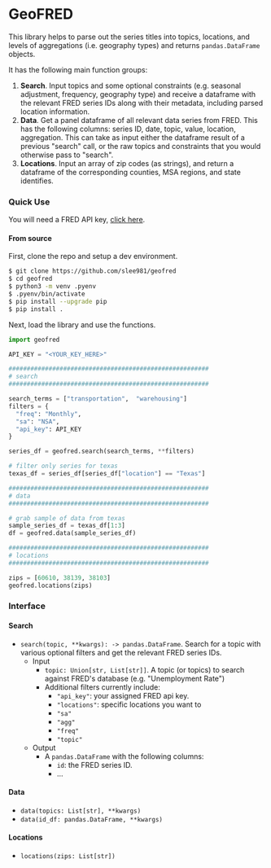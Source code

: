 # GeoFRED 

This library helps to parse out the series titles into topics, locations, and levels of aggregations (i.e. geography types) and returns `pandas.DataFrame` objects.

It has the following main function groups:
1. **Search**. Input topics and some optional constraints (e.g. seasonal adjustment, frequency, geography type) and receive a dataframe with the relevant FRED series IDs along with their metadata, including parsed location information. 
1. **Data**. Get a panel dataframe of all relevant data series from FRED. This has the following columns: series ID, date, topic, value, location, aggregation. This can take as input either the dataframe result of a previous "search" call, or the raw topics and constraints that you would otherwise pass to "search". 
1. **Locations**. Input an array of zip codes (as strings), and return a dataframe of the corresponding counties, MSA regions, and state identifies. 

### Quick Use 

You will need a FRED API key, [click here](https://fred.stlouisfed.org/docs/api/api_key.html).

#### From source 

First, clone the repo and setup a dev environment. 

```bash
$ git clone https://github.com/slee981/geofred
$ cd geofred
$ python3 -m venv .pyenv
$ .pyenv/bin/activate
$ pip install --upgrade pip
$ pip install .
```

Next, load the library and use the functions. 

```python
import geofred 

API_KEY = "<YOUR_KEY_HERE>"

#######################################################
# search 
#######################################################

search_terms = ["transportation",  "warehousing"]
filters = {
  "freq": "Monthly", 
  "sa": "NSA", 
  "api_key": API_KEY
}

series_df = geofred.search(search_terms, **filters)

# filter only series for texas
texas_df = series_df[series_df["location"] == "Texas"]

#######################################################
# data
#######################################################

# grab sample of data from texas 
sample_series_df = texas_df[1:3]
df = geofred.data(sample_series_df)

#######################################################
# locations
#######################################################

zips = [60610, 38139, 38103]
geofred.locations(zips)

```

### Interface 

#### Search 

- `search(topic, **kwargs): -> pandas.DataFrame`. Search for a topic with various optional filters and get the relevant FRED series IDs. 
  - Input
    - `topic: Union[str, List[str]]`. A topic (or topics) to search against FRED's database (e.g. "Unemployment Rate")
    - Additional filters currently include: 
      - `"api_key"`: your assigned FRED api key. 
      - `"locations"`: specific locations you want to 
      - `"sa"`
      - `"agg"`
      - `"freq"`
      - `"topic"`
  - Output 
    - A `pandas.DataFrame` with the following columns: 
      - `id`: the FRED series ID. 
      - ... 

#### Data 

- `data(topics: List[str], **kwargs)`
- `data(id_df: pandas.DataFrame, **kwargs)`

#### Locations

- `locations(zips: List[str])`